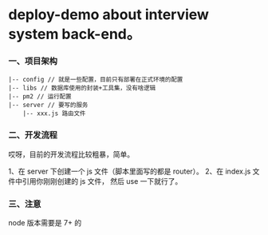 # deploy-demo  about interview system back-end。

### 一、项目架构

```
|-- config // 就是一些配置，目前只有部署在正式环境的配置
|-- libs // 数据库使用的封装+工具集，没有啥逻辑
|-- pm2 // 运行配置
|-- server // 要写的服务
    |-- xxx.js 路由文件

```

### 二、开发流程

哎呀，目前的开发流程比较粗暴，简单。

1、在 server 下创建一个 js 文件（脚本里面写的都是 router）。
2、在 index.js 文件中引用你刚刚创建的 js 文件， 然后 use 一下就行了。

### 三、注意

node 版本需要是 7+ 的
